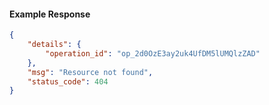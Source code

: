 <!-- Code generated for API Clients. DO NOT EDIT. -->

#### Example Response

```json
{
	"details": {
		"operation_id": "op_2d0OzE3ay2uk4UfDM5lUMQlzZAD"
	},
	"msg": "Resource not found",
	"status_code": 404
}
```
